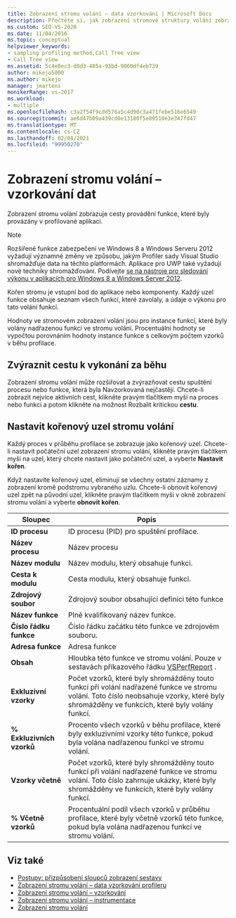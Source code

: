 ```yaml
---
title: Zobrazení stromu volání – data vzorkování | Microsoft Docs
description: Přečtěte si, jak zobrazení stromové struktury volání zobrazuje data vzorkování pro cesty provádění funkce, které byly provázány v profilované aplikaci v Prohlížeč výkonu.
ms.custom: SEO-VS-2020
ms.date: 11/04/2016
ms.topic: conceptual
helpviewer_keywords:
- sampling profiling method,Call Tree view
- Call Tree view
ms.assetid: 5c4e8ec3-d0d3-485a-93bd-9060df4eb739
author: mikejo5000
ms.author: mikejo
manager: jmartens
monikerRange: vs-2017
ms.workload:
- multiple
ms.openlocfilehash: c3a2f54f9cdd576a5c4d90c3a471febe516e6549
ms.sourcegitcommit: ae6d47b09a439cd0e13180f5e89510e3e347fd47
ms.translationtype: MT
ms.contentlocale: cs-CZ
ms.lasthandoff: 02/08/2021
ms.locfileid: "99950270"
---
```

# <a name="call-tree-view---sampling-data"></a>Zobrazení stromu volání – vzorkování dat
Zobrazení stromu volání zobrazuje cesty provádění funkce, které byly provázány v profilované aplikaci.

> [!NOTE]
> Rozšířené funkce zabezpečení ve Windows 8 a Windows Serveru 2012 vyžadují významné změny ve způsobu, jakým Profiler sady Visual Studio shromažďuje data na těchto platformách. Aplikace pro UWP také vyžadují nové techniky shromažďování. Podívejte [se na nástroje pro sledování výkonu v aplikacích pro Windows 8 a Windows Server 2012](../profiling/performance-tools-on-windows-8-and-windows-server-2012-applications.md).

 Kořen stromu je vstupní bod do aplikace nebo komponenty. Každý uzel funkce obsahuje seznam všech funkcí, které zavolaly, a údaje o výkonu pro tato volání funkcí.

 Hodnoty ve stromovém zobrazení volání jsou pro instance funkcí, které byly volány nadřazenou funkcí ve stromu volání. Procentuální hodnoty se vypočtou porovnáním hodnoty instance funkce s celkovým počtem vzorků v běhu profilace.

## <a name="highlight-the-execution-hot-path"></a>Zvýraznit cestu k vykonání za běhu
 Zobrazení stromu volání může rozšiřovat a zvýrazňovat cestu spuštění procesu nebo funkce, která byla Navzorkovaná nejčastěji. Chcete-li zobrazit nejvíce aktivních cest, klikněte pravým tlačítkem myši na proces nebo funkci a potom klikněte na možnost Rozbalit kritickou **cestu**.

## <a name="set-the-call-tree-root-node"></a>Nastavit kořenový uzel stromu volání
 Každý proces v průběhu profilace se zobrazuje jako kořenový uzel. Chcete-li nastavit počáteční uzel zobrazení stromu volání, klikněte pravým tlačítkem myši na uzel, který chcete nastavit jako počáteční uzel, a vyberte **Nastavit kořen**.

 Když nastavíte kořenový uzel, eliminují se všechny ostatní záznamy z zobrazení kromě podstromu vybraného uzlu. Chcete-li obnovit kořenový uzel zpět na původní uzel, klikněte pravým tlačítkem myši v okně zobrazení stromu volání a vyberte **obnovit kořen**.

|Sloupec|Popis|
|------------|-----------------|
|**ID procesu**|ID procesu (PID) pro spuštění profilace.|
|**Název procesu**|Název procesu|
|**Název modulu**|Název modulu, který obsahuje funkci.|
|**Cesta k modulu**|Cesta modulu, který obsahuje funkci.|
|**Zdrojový soubor**|Zdrojový soubor obsahující definici této funkce|
|**Název funkce**|Plně kvalifikovaný název funkce.|
|**Číslo řádku funkce**|Číslo řádku začátku této funkce ve zdrojovém souboru.|
|**Adresa funkce**|Adresa funkce|
|**Obsah**|Hloubka této funkce ve stromu volání. Pouze v sestavách příkazového řádku [VSPerfReport](../profiling/vsperfreport.md) .|
|**Exkluzivní vzorky**|Počet vzorků, které byly shromážděny touto funkcí při volání nadřazené funkce ve stromu volání. Toto číslo neobsahuje vzorky, které byly shromážděny ve funkcích, které byly volány funkcí.|
|**% Exkluzivních vzorků**|Procento všech vzorků v běhu profilace, které byly exkluzivními vzorky této funkce, pokud byla volána nadřazenou funkcí ve stromu volání.|
|**Vzorky včetně**|Počet vzorků, které byly shromážděny touto funkcí při volání nadřazené funkce ve stromu volání. Toto číslo zahrnuje ukázky, které byly shromážděny ve funkcích, které byly volány funkcí.|
|**% Včetně vzorků**|Procentuální podíl všech vzorků v průběhu profilace, které byly včetně vzorků této funkce, pokud byla volána nadřazenou funkcí ve stromu volání.|

## <a name="see-also"></a>Viz také
- [Postupy: přizpůsobení sloupců zobrazení sestavy](../profiling/how-to-customize-report-view-columns.md)
- [Zobrazení stromu volání – data vzorkování profileru](../profiling/call-Tree-view-sampling-data.md)
- [Zobrazení stromu volání – vzorkování](../profiling/call-tree-view-dotnet-memory-sampling-data.md)
- [Zobrazení stromu volání – instrumentace](../profiling/call-tree-view-dotnet-memory-instrumentation-data.md)
- [Zobrazení stromu volání](../profiling/call-tree-view-instrumentation-data.md)
